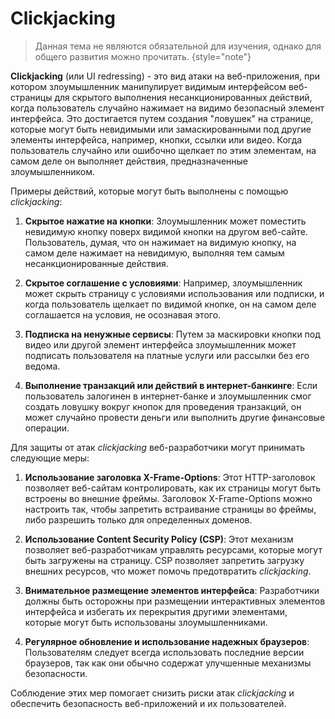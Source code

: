 # Clickjacking

> Данная тема не являются обязательной для изучения, однако для общего развития можно прочитать. {style="note"}

**Clickjacking** (или UI redressing) - это вид атаки на веб-приложения, при котором злоумышленник манипулирует видимым
интерфейсом веб-страницы для скрытого выполнения несанкционированных действий, когда пользователь случайно нажимает на
видимо безопасный элемент интерфейса. Это достигается путем создания "ловушек" на странице, которые могут быть
невидимыми или замаскированными под другие элементы интерфейса, например, кнопки, ссылки или видео. Когда пользователь
случайно или ошибочно щелкает по этим элементам, на самом деле он выполняет действия, предназначенные злоумышленником.

Примеры действий, которые могут быть выполнены с помощью _clickjacking_:

1. **Скрытое нажатие на кнопки**: Злоумышленник может поместить невидимую кнопку поверх видимой кнопки на другом
   веб-сайте. Пользователь, думая, что он нажимает на видимую кнопку, на самом деле нажимает на невидимую, выполняя тем
   самым несанкционированные действия.

2. **Скрытое соглашение с условиями**: Например, злоумышленник может скрыть страницу с условиями использования или
   подписки, и когда пользователь щелкает по видимой кнопке, он на самом деле соглашается на условия, не осознавая
   этого.

3. **Подписка на ненужные сервисы**: Путем за маскировки кнопки под видео или другой элемент интерфейса злоумышленник
   может подписать пользователя на платные услуги или рассылки без его ведома.

4. **Выполнение транзакций или действий в интернет-банкинге**: Если пользователь залогинен в интернет-банке и
   злоумышленник смог создать ловушку вокруг кнопок для проведения транзакций, он может случайно провести деньги или
   выполнить другие финансовые операции.

Для защиты от атак _clickjacking_ веб-разработчики могут принимать следующие меры:

1. **Использование заголовка X-Frame-Options**: Этот HTTP-заголовок позволяет веб-сайтам контролировать, как их страницы
   могут быть встроены во внешние фреймы. Заголовок X-Frame-Options можно настроить так, чтобы запретить встраивание
   страницы во фреймы, либо разрешить только для определенных доменов.

2. **Использование Content Security Policy (CSP)**: Этот механизм позволяет веб-разработчикам управлять ресурсами,
   которые могут быть загружены на страницу. CSP позволяет запретить загрузку внешних ресурсов, что может помочь
   предотвратить _clickjacking_.

3. **Внимательное размещение элементов интерфейса**: Разработчики должны быть осторожны при размещении интерактивных
   элементов интерфейса и избегать их перекрытия другими элементами, которые могут быть использованы злоумышленниками.

4. **Регулярное обновление и использование надежных браузеров**: Пользователям следует всегда использовать последние
   версии браузеров, так как они обычно содержат улучшенные механизмы безопасности.

Соблюдение этих мер помогает снизить риски атак _clickjacking_ и обеспечить безопасность веб-приложений и их
пользователей.